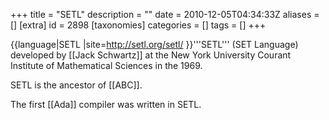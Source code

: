 +++
title = "SETL"
description = ""
date = 2010-12-05T04:34:33Z
aliases = []
[extra]
id = 2898
[taxonomies]
categories = []
tags = []
+++

{{language|SETL
|site=http://setl.org/setl/
}}'''SETL''' (SET Language)  developed by [[Jack Schwartz]] at the New York University Courant Institute of Mathematical Sciences in the 1969.

SETL is the ancestor of [[ABC]].

The first [[Ada]] compiler was written in SETL.
